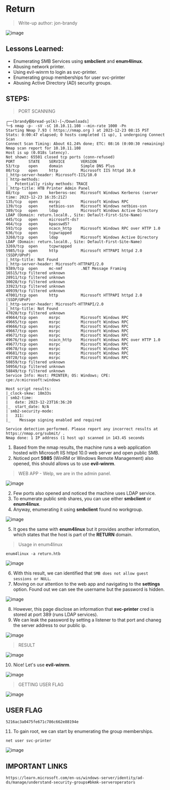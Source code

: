 # Return
> Write-up author: jon-brandy

![image](https://github.com/jon-brandy/hackthebox/assets/70703371/bb7929a7-5a9e-434c-a534-346742066b3d)


## Lessons Learned:
- Enumerating SMB Services using **smbclient** and **enum4linux**.
- Abusing network printer.
- Using evil-winrm to login as svc-printer.
- Enumerating group memberships for user svc-printer
- Abusing Active Directory (AD) security groups.

## STEPS:
> PORT SCANNING

```
┌──(brandy㉿bread-yolk)-[~/Downloads]
└─$ nmap -p- -sV -sC 10.10.11.108 --min-rate 1000 -Pn
Starting Nmap 7.93 ( https://nmap.org ) at 2023-12-23 08:15 PST
Stats: 0:00:47 elapsed; 0 hosts completed (1 up), 1 undergoing Connect Scan
Connect Scan Timing: About 61.24% done; ETC: 08:16 (0:00:30 remaining)
Nmap scan report for 10.10.11.108
Host is up (0.018s latency).
Not shown: 65501 closed tcp ports (conn-refused)
PORT      STATE    SERVICE       VERSION
53/tcp    open     domain        Simple DNS Plus
80/tcp    open     http          Microsoft IIS httpd 10.0
|_http-server-header: Microsoft-IIS/10.0
| http-methods: 
|_  Potentially risky methods: TRACE
|_http-title: HTB Printer Admin Panel
88/tcp    open     kerberos-sec  Microsoft Windows Kerberos (server time: 2023-12-23 16:35:21Z)
135/tcp   open     msrpc         Microsoft Windows RPC
139/tcp   open     netbios-ssn   Microsoft Windows netbios-ssn
389/tcp   open     ldap          Microsoft Windows Active Directory LDAP (Domain: return.local0., Site: Default-First-Site-Name)
445/tcp   open     microsoft-ds?
464/tcp   open     kpasswd5?
593/tcp   open     ncacn_http    Microsoft Windows RPC over HTTP 1.0
636/tcp   open     tcpwrapped
3268/tcp  open     ldap          Microsoft Windows Active Directory LDAP (Domain: return.local0., Site: Default-First-Site-Name)
3269/tcp  open     tcpwrapped
5985/tcp  open     http          Microsoft HTTPAPI httpd 2.0 (SSDP/UPnP)
|_http-title: Not Found
|_http-server-header: Microsoft-HTTPAPI/2.0
9389/tcp  open     mc-nmf        .NET Message Framing
16515/tcp filtered unknown
28911/tcp filtered unknown
30028/tcp filtered unknown
33923/tcp filtered unknown
40939/tcp filtered unknown
47001/tcp open     http          Microsoft HTTPAPI httpd 2.0 (SSDP/UPnP)
|_http-server-header: Microsoft-HTTPAPI/2.0
|_http-title: Not Found
47020/tcp filtered unknown
49664/tcp open     msrpc         Microsoft Windows RPC
49665/tcp open     msrpc         Microsoft Windows RPC
49666/tcp open     msrpc         Microsoft Windows RPC
49667/tcp open     msrpc         Microsoft Windows RPC
49671/tcp open     msrpc         Microsoft Windows RPC
49676/tcp open     ncacn_http    Microsoft Windows RPC over HTTP 1.0
49677/tcp open     msrpc         Microsoft Windows RPC
49678/tcp open     msrpc         Microsoft Windows RPC
49681/tcp open     msrpc         Microsoft Windows RPC
49728/tcp open     msrpc         Microsoft Windows RPC
50859/tcp filtered unknown
50956/tcp filtered unknown
58849/tcp filtered unknown
Service Info: Host: PRINTER; OS: Windows; CPE: cpe:/o:microsoft:windows

Host script results:
|_clock-skew: 18m33s
| smb2-time: 
|   date: 2023-12-23T16:36:20
|_  start_date: N/A
| smb2-security-mode: 
|   311: 
|_    Message signing enabled and required

Service detection performed. Please report any incorrect results at https://nmap.org/submit/ .
Nmap done: 1 IP address (1 host up) scanned in 143.45 seconds
```

1. Based from the nmap results, the machine runs a web application hosted with Microsoft IIS httpd 10.0 web server and open public SMB.
2. Noticed port **5985** (WinRM or Windows Remote Management) also opened, this should allows us to use **evil-winrm**.

> WEB APP - Welp, we are in the admin panel.

![image](https://github.com/jon-brandy/hackthebox/assets/70703371/11a8acbe-87b9-4fb4-b7df-964d5321ac79)


2. Few ports also opened and noticed the machine uses LDAP service.
3. To enumerate public smb shares, you can use either **smbclient** or **enum4linux**.
4. Anyway, enumerating it using **smbclient** found no workgroup.

![image](https://github.com/jon-brandy/hackthebox/assets/70703371/31f869dc-37b9-4c5b-b256-7b80359c0b44)


5. It goes the same with **enum4linux** but it provides another information, which states that the host is part of the **RETURN** domain.

> Usage in enum4linux

```
enum4linux -a return.htb
```

![image](https://github.com/jon-brandy/hackthebox/assets/70703371/219c992c-aa57-4661-ad0e-9dabeeda62e3)


6. With this result, we can identified that `SMB does not allow guest sessions or NULL`.
7. Moving on our attention to the web app and navigating to the **settings** option. Found out we can see the username but the password is hidden.

![image](https://github.com/jon-brandy/hackthebox/assets/70703371/59978b87-b3f7-4664-b00d-be913f213a3e)


8. However, this page disclose an information that **svc-printer** cred is stored at port 389 (runs LDAP services).
9. We can leak the password by setting a listener to that port and chaneg the server address to our public ip.

![image](https://github.com/jon-brandy/hackthebox/assets/70703371/0755bbe1-d1f6-4a11-9588-6165ec4e0505)


> RESULT

![image](https://github.com/jon-brandy/hackthebox/assets/70703371/fc99ae94-b8fc-4421-88fa-c8fa8891e42c)


10. Nice! Let's use **evil-winrm**.

![image](https://github.com/jon-brandy/hackthebox/assets/70703371/12e1c654-b1f0-4384-b14c-ad6689167798)


> GETTING USER FLAG

![image](https://github.com/jon-brandy/hackthebox/assets/70703371/4e6cdcec-7b3f-4496-82b6-41a3e429715f)


## USER FLAG

```
5216ac3a0475fe671c786c662e88194e
```

11. To gain root, we can start by enumerating the group memberships.

```
net user svc-printer
```

![image](https://github.com/jon-brandy/hackthebox/assets/70703371/af3da7c4-b906-401c-bb42-77beea08612b)


## IMPORTANT LINKS

```
https://learn.microsoft.com/en-us/windows-server/identity/ad-ds/manage/understand-security-groups#bkmk-serveroperators
```
